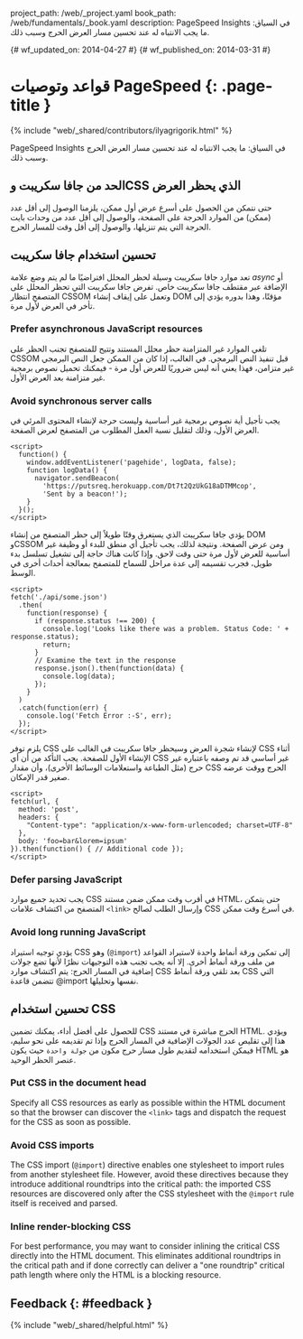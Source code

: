 project_path: /web/_project.yaml book_path: /web/fundamentals/_book.yaml description: PageSpeed Insights في السياق: ما يجب الانتباه له عند تحسين مسار العرض الحرج وسبب ذلك.

{# wf_updated_on: 2014-04-27 #} {# wf_published_on: 2014-03-31 #}

# قواعد وتوصيات PageSpeed {: .page-title }

{% include "web/_shared/contributors/ilyagrigorik.html" %}

PageSpeed Insights في السياق: ما يجب الانتباه له عند تحسين مسار العرض الحرج وسبب ذلك.

## الحد من جافا سكريبت وCSS الذي يحظر العرض

حتى نتمكن من الحصول على أسرع عرض أول ممكن، يلزمنا الوصول إلى أقل عدد (ممكن) من الموارد الحرجة على الصفحة، والوصول إلى أقل عدد من وحدات بايت الحرجة التي يتم تنزيلها، والوصول إلى أقل وقت للمسار الحرج.

## تحسين استخدام جافا سكريبت

تعد موارد جافا سكريبت وسيلة لحظر المحلل افتراضيًا ما لم يتم وضع علامة *async* أو الإضافة عبر مقتطف جافا سكريبت خاص. تفرض جافا سكريبت التي تحظر المحلل على المتصفح انتظار CSSOM وتعمل على إيقاف إنشاء DOM مؤقتًا، وهذا بدوره يؤدي إلى تأخر في العرض لأول مرة.

### Prefer asynchronous JavaScript resources

تلغي الموارد غير المتزامنة حظر محلل المستند وتتيح للمتصفح تجنب الحظر على CSSOM قبل تنفيذ النص البرمجي. في الغالب، إذا كان من الممكن جعل النص البرمجي غير متزامن، فهذا يعني أنه ليس ضروريًا للعرض أول مرة - فيمكنك تحميل نصوص برمجية غير متزامنة بعد العرض الأول.

### Avoid synchronous server calls

يجب تأجيل أية نصوص برمجية غير أساسية وليست حرجة لإنشاء المحتوى المرئي في العرض الأول، وذلك لتقليل نسبة العمل المطلوب من المتصفح لعرض الصفحة.

    <script>
      function() {
        window.addEventListener('pagehide', logData, false);
        function logData() {
          navigator.sendBeacon(
            'https://putsreq.herokuapp.com/Dt7t2QzUkG18aDTMMcop',
            'Sent by a beacon!');
        }
      }();
    </script>
    

يؤدي جافا سكريبت الذي يستغرق وقتًا طويلاً إلى حظر المتصفح من إنشاء DOM وCSSOM ومن عرض الصفحة. ونتيجة لذلك، يجب تأجيل أي منطق للبدء أو وظيفة غير أساسية للعرض لأول مرة حتى وقت لاحق. وإذا كانت هناك حاجة إلى تشغيل تسلسل بدء طويل، فجرب تقسيمه إلى عدة مراحل للسماح للمتصفح بمعالجة أحداث أخرى في الوسط.

    <script>
    fetch('./api/some.json')  
      .then(  
        function(response) {  
          if (response.status !== 200) {  
            console.log('Looks like there was a problem. Status Code: ' +  response.status);  
            return;  
          }
          // Examine the text in the response  
          response.json().then(function(data) {  
            console.log(data);  
          });  
        }  
      )  
      .catch(function(err) {  
        console.log('Fetch Error :-S', err);  
      });
    </script>
    

يلزم توفر CSS لإنشاء شجرة العرض وسيحظر جافا سكريبت في الغالب على CSS أثناء الإنشاء الأول للصفحة. يجب التأكد من أن أي CSS غير أساسي قد تم وصفه باعتباره غير حرج (مثل الطباعة واستعلامات الوسائط الأخرى)، وأن مقدار CSS الحرج ووقت عرضه صغير قدر الإمكان.

    <script>
    fetch(url, {
      method: 'post',
      headers: {  
        "Content-type": "application/x-www-form-urlencoded; charset=UTF-8"  
      },  
      body: 'foo=bar&lorem=ipsum'  
    }).then(function() { // Additional code });
    </script>
    

### Defer parsing JavaScript

يجب تحديد جميع موارد CSS في أقرب وقت ممكن ضمن مستند HTML، حتى يتمكن المتصفح من اكتشاف علامات `<link>` وإرسال الطلب لصالح CSS في أسرع وقت ممكن.

### Avoid long running JavaScript

يؤدي توجيه استيراد CSS وهو (`@import`) إلى تمكين ورقة أنماط واحدة لاستيراد القواعد من ملف ورقة أنماط أخرى. إلا أنه يجب تجنب هذه التوجيهات نظرًا لأنها تضع جولات إضافية في المسار الحرج: يتم اكتشاف موارد CSS بعد تلقي ورقة أنماط CSS التي تتضمن قاعدة @import نفسها وتحليلها.

## تحسين استخدام CSS

للحصول على أفضل أداء، يمكنك تضمين CSS الحرج مباشرة في مستند HTML. ويؤدي هذا إلى تقليص عدد الجولات الإضافية في المسار الحرج وإذا تم تقديمه على نحو سليم، فيمكن استخدامه لتقديم طول مسار حرج مكون من `جولة واحدة` حيث يكون HTML هو عنصر الحظر الوحيد.

### Put CSS in the document head

Specify all CSS resources as early as possible within the HTML document so that the browser can discover the `<link>` tags and dispatch the request for the CSS as soon as possible.

### Avoid CSS imports

The CSS import (`@import`) directive enables one stylesheet to import rules from another stylesheet file. However, avoid these directives because they introduce additional roundtrips into the critical path: the imported CSS resources are discovered only after the CSS stylesheet with the `@import` rule itself is received and parsed.

### Inline render-blocking CSS

For best performance, you may want to consider inlining the critical CSS directly into the HTML document. This eliminates additional roundtrips in the critical path and if done correctly can deliver a "one roundtrip" critical path length where only the HTML is a blocking resource.

## Feedback {: #feedback }

{% include "web/_shared/helpful.html" %}
